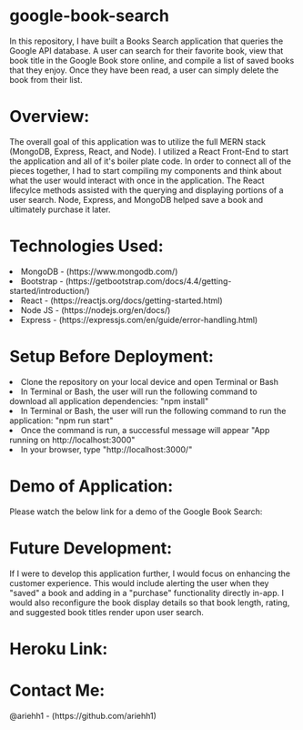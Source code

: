 # google-book-search

In this repository, I have built a Books Search application that queries the Google API database. A user can search for their favorite book, view that book title in the Google Book store online, and compile a list of saved books that they enjoy. Once they have been read, a user can simply delete the book from their list.

<h1>Overview:</h1>
The overall goal of this application was to utilize the full MERN stack (MongoDB, Express, React, and Node). I utilized a React Front-End to start the application and all of it's boiler plate code. In order to connect all of the pieces together, I had to start compiling my components and think about what the user would interact with once in the application. The React lifecylce methods assisted with the querying and displaying portions of a user search. Node, Express, and MongoDB helped save a book and ultimately purchase it later.

<h1>Technologies Used:</h1>
<li>MongoDB - (https://www.mongodb.com/)</li>
<li>Bootstrap - (https://getbootstrap.com/docs/4.4/getting-started/introduction/)</li>
<li>React - (https://reactjs.org/docs/getting-started.html)</li>
<li>Node JS - (https://nodejs.org/en/docs/)</li>
<li>Express - (https://expressjs.com/en/guide/error-handling.html)</li>

<h1>Setup Before Deployment:</h1>
<li>Clone the repository on your local device and open Terminal or Bash</li>
<li>In Terminal or Bash, the user will run the following command to download all application dependencies: "npm install"</li>
<li>In Terminal or Bash, the user will run the following command to run the application: "npm run start"</li>
<li>Once the command is run, a successful message will appear "App running on http://localhost:3000"</li>
<li>In your browser, type "http://localhost:3000/"</li>

<h1>Demo of Application:</h1>
Please watch the below link for a demo of the Google Book Search:

<h1>Future Development:</h1>
If I were to develop this application further, I would focus on enhancing the customer experience. This would include alerting the user when they "saved" a book and adding in a "purchase" functionality directly in-app. I would also reconfigure the book display details so that book length, rating, and suggested book titles render upon user search.

<h1>Heroku Link:</h1>

<h1>Contact Me:</h1>
@ariehh1 - (https://github.com/ariehh1)
